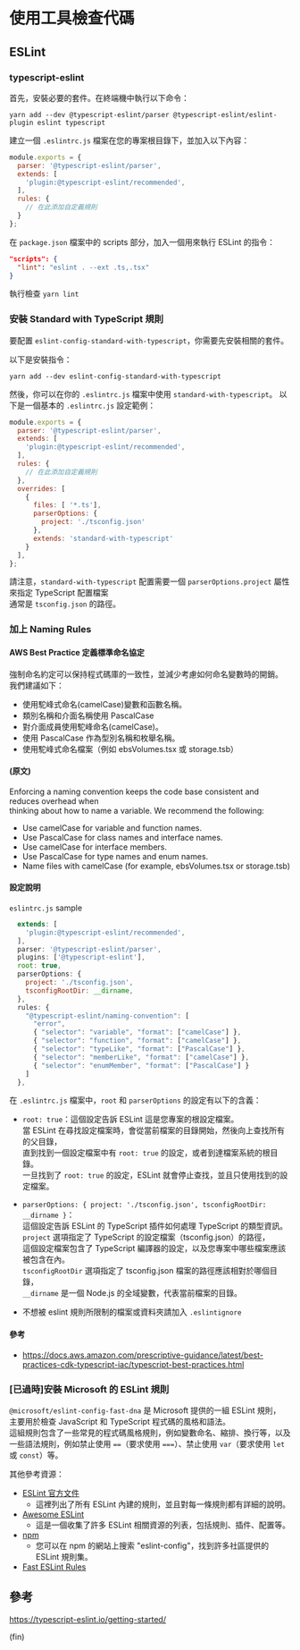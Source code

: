 # 使用工具檢查代碼

## ESLint

### typescript-eslint

首先，安裝必要的套件。在終端機中執行以下命令：

```shell
yarn add --dev @typescript-eslint/parser @typescript-eslint/eslint-plugin eslint typescript
```

建立一個 `.eslintrc.js` 檔案在您的專案根目錄下，並加入以下內容：

```javascript
module.exports = {
  parser: '@typescript-eslint/parser',
  extends: [
    'plugin:@typescript-eslint/recommended',
  ],
  rules: {
    // 在此添加自定義規則
  }
};
```

在 `package.json` 檔案中的 scripts 部分，加入一個用來執行 ESLint 的指令：

```json
"scripts": {
  "lint": "eslint . --ext .ts,.tsx"
}
```

執行檢查 `yarn lint`

### 安裝 Standard with TypeScript 規則

要配置 `eslint-config-standard-with-typescript`，你需要先安裝相關的套件。  

以下是安裝指令：

```shell
yarn add --dev eslint-config-standard-with-typescript
```

然後，你可以在你的 `.eslintrc.js` 檔案中使用 `standard-with-typescript`。
以下是一個基本的 `.eslintrc.js` 設定範例：

```js
module.exports = {
  parser: '@typescript-eslint/parser',
  extends: [
    'plugin:@typescript-eslint/recommended',
  ],
  rules: {
    // 在此添加自定義規則
  },
  overrides: [
    {
      files: [ '*.ts'],
      parserOptions: {
        project: './tsconfig.json'
      },
      extends: 'standard-with-typescript'
    }
  ],
};
```

請注意，`standard-with-typescript` 配置需要一個 `parserOptions.project` 屬性來指定 TypeScript 配置檔案  
通常是 `tsconfig.json` 的路徑。

### 加上 Naming Rules

#### AWS Best Practice 定義標準命名協定

強制命名約定可以保持程式碼庫的一致性，並減少考慮如何命名變數時的開銷。  
我們建議如下：

- 使用駝峰式命名(camelCase)變數和函數名稱。
- 類別名稱和介面名稱使用 PascalCase
- 對介面成員使用駝峰命名(camelCase)。
- 使用 PascalCase 作為型別名稱和枚舉名稱。
- 使用駝峰式命名檔案（例如 ebsVolumes.tsx 或 storage.tsb）

#### (原文)

Enforcing a naming convention keeps the code base consistent and reduces overhead when  
thinking about how to name a variable. We recommend the following:

- Use camelCase for variable and function names.
- Use PascalCase for class names and interface names.
- Use camelCase for interface members.
- Use PascalCase for type names and enum names.
- Name files with camelCase (for example, ebsVolumes.tsx or storage.tsb)

#### 設定說明

`eslintrc.js` sample

```js
  extends: [
    'plugin:@typescript-eslint/recommended',
  ],
  parser: '@typescript-eslint/parser',
  plugins: ['@typescript-eslint'],
  root: true,
  parserOptions: {
    project: './tsconfig.json',
    tsconfigRootDir: __dirname,
  },
  rules: {
    "@typescript-eslint/naming-convention": [
      "error",
      { "selector": "variable", "format": ["camelCase"] },
      { "selector": "function", "format": ["camelCase"] },
      { "selector": "typeLike", "format": ["PascalCase"] },
      { "selector": "memberLike", "format": ["camelCase"] },
      { "selector": "enumMember", "format": ["PascalCase"] }
    ]
  },
```

在 `.eslintrc.js` 檔案中，`root` 和 `parserOptions` 的設定有以下的含義：

- `root: true`：這個設定告訴 ESLint 這是您專案的根設定檔案。  
  當 ESLint 在尋找設定檔案時，會從當前檔案的目錄開始，然後向上查找所有的父目錄，  
  直到找到一個設定檔案中有 `root: true` 的設定，或者到達檔案系統的根目錄。  
  一旦找到了 `root: true` 的設定，ESLint 就會停止查找，並且只使用找到的設定檔案。  

- `parserOptions: { project: './tsconfig.json', tsconfigRootDir: __dirname }`：  
  這個設定告訴 ESLint 的 TypeScript 插件如何處理 TypeScript 的類型資訊。  
  `project` 選項指定了 TypeScript 的設定檔案（tsconfig.json）的路徑，  
  這個設定檔案包含了 TypeScript 編譯器的設定，以及您專案中哪些檔案應該被包含在內。  
  `tsconfigRootDir` 選項指定了 tsconfig.json 檔案的路徑應該相對於哪個目錄，  
  `__dirname` 是一個 Node.js 的全域變數，代表當前檔案的目錄。  
- 不想被 eslint 規則所限制的檔案或資料夾請加入 `.eslintignore`

#### 參考

- <https://docs.aws.amazon.com/prescriptive-guidance/latest/best-practices-cdk-typescript-iac/typescript-best-practices.html>

### [已過時]安裝 Microsoft 的 ESLint 規則

 `@microsoft/eslint-config-fast-dna` 是 Microsoft 提供的一組 ESLint 規則，  
 主要用於檢查 JavaScript 和 TypeScript 程式碼的風格和語法。  
 這組規則包含了一些常見的程式碼風格規則，例如變數命名、縮排、換行等，以及一些語法規則，例如禁止使用 `==`（要求使用 `===`）、禁止使用 `var`（要求使用 `let` 或 `const`）等。

其他參考資源：

- [ESLint 官方文件](https://eslint.org/docs/rules/)
  - 這裡列出了所有 ESLint 內建的規則，並且對每一條規則都有詳細的說明。
- [Awesome ESLint](https://github.com/dustinspecker/awesome-eslint)
  - 這是一個收集了許多 ESLint 相關資源的列表，包括規則、插件、配置等。
- [npm](https://www.npmjs.com/)
  - 您可以在 npm 的網站上搜索 "eslint-config"，找到許多社區提供的 ESLint 規則集。
- [Fast ESLint Rules](https://github.com/microsoft/fast/blob/master/packages/utilities/fast-eslint-rules/.eslintrc.js)

## 參考

<https://typescript-eslint.io/getting-started/>

(fin)
